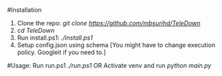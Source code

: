 #Installation
1. Clone the repo:
   *git clone https://github.com/mbsurihd/TeleDown*
3. *cd TeleDown*
4. Run install.ps1:
   *./install.ps1*
5. Setup config.json using schema
[You might have to change execution policy. Googleit if you need to.]

#Usage:
Run run.ps1
  *./run.ps1*
OR
Activate venv and run *python main.py*
